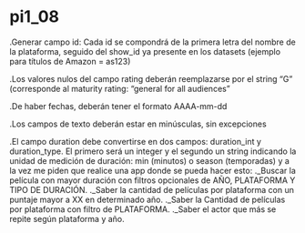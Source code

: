 # pi1_08
.Generar campo id: Cada id se compondrá de la primera letra del nombre de la plataforma, seguido del show_id ya presente en los datasets (ejemplo para títulos de Amazon = as123)

.Los valores nulos del campo rating deberán reemplazarse por el string “G” (corresponde al maturity rating: “general for all audiences”

.De haber fechas, deberán tener el formato AAAA-mm-dd

.Los campos de texto deberán estar en minúsculas, sin excepciones

.El campo duration debe convertirse en dos campos: duration_int y duration_type. El primero será un integer y el segundo un string indicando la unidad de medición de   duración: min (minutos) o season (temporadas)
y a la vez me piden que realice una app donde se pueda hacer esto:
._Buscar la película con mayor duración con filtros opcionales de AÑO, PLATAFORMA Y TIPO DE DURACIÓN.
._Saber la cantidad de películas por plataforma con un puntaje mayor a XX en determinado año. 
._Saber la Cantidad de películas por plataforma con filtro de PLATAFORMA.
._Saber el actor que más se repite según plataforma y año.

